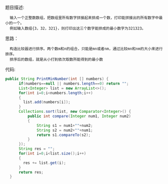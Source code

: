 题目描述:

      输入一个正整数数组，把数组里所有数字拼接起来排成一个数，打印能拼接出的所有数字中最小的一个。
      例如输入数组{3，32，321}，则打印出这三个数字能排成的最小数字为321323。

思路：

      构造比较器进行排序。两个数m和n的组合，只能是mn或者nm，通过比较mn和nm的大小来进行排序。
      排序后的数组，就是从小打到依次取数所能得到的最小数

代码:

```Java
public String PrintMinNumber(int [] numbers) {
      if(numbers==null || numbers.length==0) return "";
      List<Integer> list = new ArrayList<>();
      for(int i=0;i<numbers.length;i++)
      {
        list.add(numbers[i]);
      }
      Collections.sort(list, new Comparator<Integer>() {
          public int compare(Integer num1, Integer num2)
          {
              String s1 = num1+""+num2;
              String s2 = num2+""+num1;
              return s1.compareTo(s2);
          }
      });
      String res = "";
      for(int i=0;i<list.size();i++)
      {
        res += list.get(i);
      }
      return res;
  }
```
